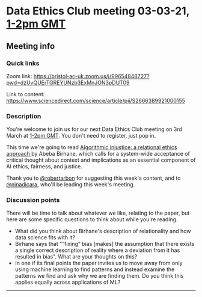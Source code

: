 # Data Ethics Club meeting 03-03-21, [1-2pm GMT](https://www.timeanddate.com/worldclock/fixedtime.html?msg=Data+Ethics+Club+-+Towards+a+relational+ethics&iso=20210303T13&p1=%3A&ah=1)
<!-- 
TODO:
- [x] Change to a new branch (DD-MM-YY_meeting)
- [x] Copy this template to meetings/YEAR/DD-MM-YY_meeting.md (put in actual year + date)
- [x] Put in the Event time on: https://www.timeanddate.com/worldclock/fixedform.html and copy result to LINK-TO-TIMEDATE
- [x] Change all ALL-CAPS placeholders in this form
- [ ] Add link to the new file in MEETINGS.md
- [ ] Pull request!
- [ ] Create or edit the calendar invite to copy and paste this info over and send it/send an update.
- [ ] Maybe tweet it? #DataEthicsClub @jgiBristol

Repeat meeting link is currently: https://bristol-ac-uk.zoom.us/j/99654848727?pwd=dzUvQUErTGREYUNzb3ExMnJON3pDUT09


Usual time 13:00-14:00
-->
## Meeting info

### Quick links

Zoom link: https://bristol-ac-uk.zoom.us/j/99654848727?pwd=dzUvQUErTGREYUNzb3ExMnJON3pDUT09

Link to content: https://www.sciencedirect.com/science/article/pii/S2666389921000155

### Description
You're welcome to join us for our next Data Ethics Club meeting on 3rd March at [1-2pm GMT](https://www.timeanddate.com/worldclock/fixedtime.html?msg=Data+Ethics+Club+-+Towards+a+relational+ethics&iso=20210303T13&p1=%3A&ah=1). 
You don't need to register, just pop in.  

This time we're going to read [Algorithmic injustice: a relational ethics approach
](https://www.sciencedirect.com/science/article/pii/S2666389921000155) by Abeba Birhane, which calls for a system-wide acceptance of critical thought about context and implications as an essential component of AI ethics, fairness, and justice.

Thank you to [@robertarbon](https://github.com/RobertArbon) for suggesting this week's content, and to [@ninadicara](https://github.com/ninadicara), who'll be leading this week's meeting.

### Discussion points

There will be time to talk about whatever we like, relating to the paper, but here are some specific questions to think about while you're reading.
- What did you think about Birhane's description of relationality and how data science fits with it?
- Birhane says that "“fixing” bias [makes] the assumption that there exists a single correct description of reality where a deviation from it has resulted in bias". What are your thoughts on this?
- In one if its final points the paper invites us to move away from only using machine learning to find patterns and instead examine the patterns we find and ask why we are finding them. Do you think this applies equally across applications of ML?

---

<!--

## Meeting notes

### Who came
Number of people:

### What did we think?
Notes here!
Shall we email the author? If so, who'll send the email?

-->
